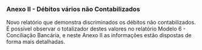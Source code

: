 ### **Anexo II - Débitos vários não Contabilizados**

Novo relatório que demonstra discriminados os débitos não contabilizados. É possível observar o totalizador destes valores no relatório Modelo 6 - Conciliação Bancária, e neste Anexo II as informações estão dispostas de forma mais detalhadas.